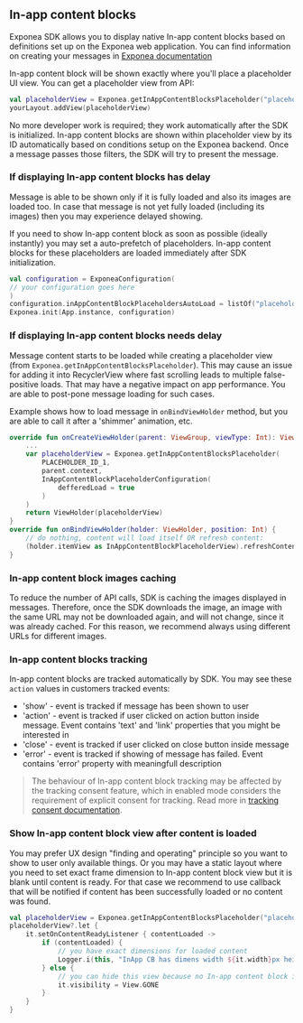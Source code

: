 ## In-app content blocks
Exponea SDK allows you to display native In-app content blocks based on definitions set up on the Exponea web application. You can find information on creating your messages in [Exponea documentation](https://documentation.bloomreach.com/engagement/docs/in-app-content-blocks)

In-app content block will be shown exactly where you'll place a placeholder UI view. You can get a placeholder view from API:

```kotlin
val placeholderView = Exponea.getInAppContentBlocksPlaceholder("placeholder_1", activityContext)
yourLayout.addView(placeholderView)
```

No more developer work is required; they work automatically after the SDK is initialized.
In-app content blocks are shown within placeholder view by its ID automatically based on conditions setup on the Exponea backend. Once a message passes those filters, the SDK will try to present the message.

### If displaying In-app content blocks has delay

Message is able to be shown only if it is fully loaded and also its images are loaded too. In case that message is not yet fully loaded (including its images) then you may experience delayed showing.

If you need to show In-app content block as soon as possible (ideally instantly) you may set a auto-prefetch of placeholders. In-app content blocks for these placeholders are loaded immediately after SDK initialization.

```kotlin
val configuration = ExponeaConfiguration(
// your configuration goes here
)
configuration.inAppContentBlockPlaceholdersAutoLoad = listOf("placeholder_1", "placeholder_2", ...)
Exponea.init(App.instance, configuration)
```

### If displaying In-app content blocks needs delay

Message content starts to be loaded while creating a placeholder view (from `Exponea.getInAppContentBlocksPlaceholder`). This may cause an issue for adding it into RecyclerView where fast scrolling leads to multiple false-positive loads. That may have a negative impact on app performance. You are able to post-pone message loading for such cases.

Example shows how to load message in `onBindViewHolder` method, but you are able to call it after a 'shimmer' animation, etc.
```kotlin
override fun onCreateViewHolder(parent: ViewGroup, viewType: Int): ViewHolder {
    ...
    var placeholderView = Exponea.getInAppContentBlocksPlaceholder(
        PLACEHOLDER_ID_1,
        parent.context,
        InAppContentBlockPlaceholderConfiguration(
            defferedLoad = true
        )
    )
    return ViewHolder(placeholderView)
}
override fun onBindViewHolder(holder: ViewHolder, position: Int) {
    // do nothing, content will load itself OR refresh content:
    (holder.itemView as InAppContentBlockPlaceholderView).refreshContent()
}
```

### In-app content block images caching
To reduce the number of API calls, SDK is caching the images displayed in messages. Therefore, once the SDK downloads the image, an image with the same URL may not be downloaded again, and will not change, since it was already cached. For this reason, we recommend always using different URLs for different images.

### In-app content blocks tracking

In-app content blocks are tracked automatically by SDK. You may see these `action` values in customers tracked events:

- 'show' - event is tracked if message has been shown to user
- 'action' - event is tracked if user clicked on action button inside message. Event contains 'text' and 'link' properties that you might be interested in
- 'close' - event is tracked if user clicked on close button inside message
- 'error' - event is tracked if showing of message has failed. Event contains 'error' property with meaningfull description

> The behaviour of In-app content block tracking may be affected by the tracking consent feature, which in enabled mode considers the requirement of explicit consent for tracking. Read more in [tracking consent documentation](./TRACKING_CONSENT.md).

### Show In-app content block view after content is loaded

You may prefer UX design "finding and operating" principle so you want to show to user only available things. Or you may have a static layout where you need to set exact frame dimension to In-app content block view but it is blank until content is ready. For that case we recommend to use callback that will be notified if content has been successfully loaded or no content was found.

```kotlin
val placeholderView = Exponea.getInAppContentBlocksPlaceholder("placeholder_1", activityContext)
placeholderView?.let {
    it.setOnContentReadyListener { contentLoaded ->
        if (contentLoaded) {
            // you have exact dimensions for loaded content
            Logger.i(this, "InApp CB has dimens width ${it.width}px height ${it.height}px")
        } else {
            // you can hide this view because no In-app content block is available now
            it.visibility = View.GONE
        }
    }
}
```
